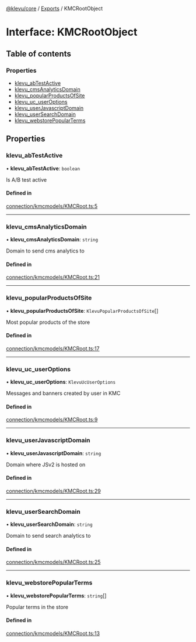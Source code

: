 [@klevu/core]() / [Exports](../modules.md) / KMCRootObject

# Interface: KMCRootObject

## Table of contents

### Properties

- [klevu\_abTestActive](KMCRootObject.md#klevu_abtestactive)
- [klevu\_cmsAnalyticsDomain](KMCRootObject.md#klevu_cmsanalyticsdomain)
- [klevu\_popularProductsOfSite](KMCRootObject.md#klevu_popularproductsofsite)
- [klevu\_uc\_userOptions](KMCRootObject.md#klevu_uc_useroptions)
- [klevu\_userJavascriptDomain](KMCRootObject.md#klevu_userjavascriptdomain)
- [klevu\_userSearchDomain](KMCRootObject.md#klevu_usersearchdomain)
- [klevu\_webstorePopularTerms](KMCRootObject.md#klevu_webstorepopularterms)

## Properties

### klevu\_abTestActive

• **klevu\_abTestActive**: `boolean`

Is A/B test active

#### Defined in

[connection/kmcmodels/KMCRoot.ts:5](https://github.com/klevultd/frontend-sdk/blob/58d63d7/packages/klevu-core/src/connection/kmcmodels/KMCRoot.ts#L5)

___

### klevu\_cmsAnalyticsDomain

• **klevu\_cmsAnalyticsDomain**: `string`

Domain to send cms analytics to

#### Defined in

[connection/kmcmodels/KMCRoot.ts:21](https://github.com/klevultd/frontend-sdk/blob/58d63d7/packages/klevu-core/src/connection/kmcmodels/KMCRoot.ts#L21)

___

### klevu\_popularProductsOfSite

• **klevu\_popularProductsOfSite**: `KlevuPopularProductsOfSite`[]

Most popular products of the store

#### Defined in

[connection/kmcmodels/KMCRoot.ts:17](https://github.com/klevultd/frontend-sdk/blob/58d63d7/packages/klevu-core/src/connection/kmcmodels/KMCRoot.ts#L17)

___

### klevu\_uc\_userOptions

• **klevu\_uc\_userOptions**: `KlevuUcUserOptions`

Messages and banners created by user in KMC

#### Defined in

[connection/kmcmodels/KMCRoot.ts:9](https://github.com/klevultd/frontend-sdk/blob/58d63d7/packages/klevu-core/src/connection/kmcmodels/KMCRoot.ts#L9)

___

### klevu\_userJavascriptDomain

• **klevu\_userJavascriptDomain**: `string`

Domain where JSv2 is hosted on

#### Defined in

[connection/kmcmodels/KMCRoot.ts:29](https://github.com/klevultd/frontend-sdk/blob/58d63d7/packages/klevu-core/src/connection/kmcmodels/KMCRoot.ts#L29)

___

### klevu\_userSearchDomain

• **klevu\_userSearchDomain**: `string`

Domain to send search analytics to

#### Defined in

[connection/kmcmodels/KMCRoot.ts:25](https://github.com/klevultd/frontend-sdk/blob/58d63d7/packages/klevu-core/src/connection/kmcmodels/KMCRoot.ts#L25)

___

### klevu\_webstorePopularTerms

• **klevu\_webstorePopularTerms**: `string`[]

Popular terms in the store

#### Defined in

[connection/kmcmodels/KMCRoot.ts:13](https://github.com/klevultd/frontend-sdk/blob/58d63d7/packages/klevu-core/src/connection/kmcmodels/KMCRoot.ts#L13)

